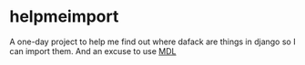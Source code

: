 # helpmeimport

A one-day project to help me find out where dafack are things in django so I can import them.
And an excuse to use [MDL](http://www.getmdl.io/)
